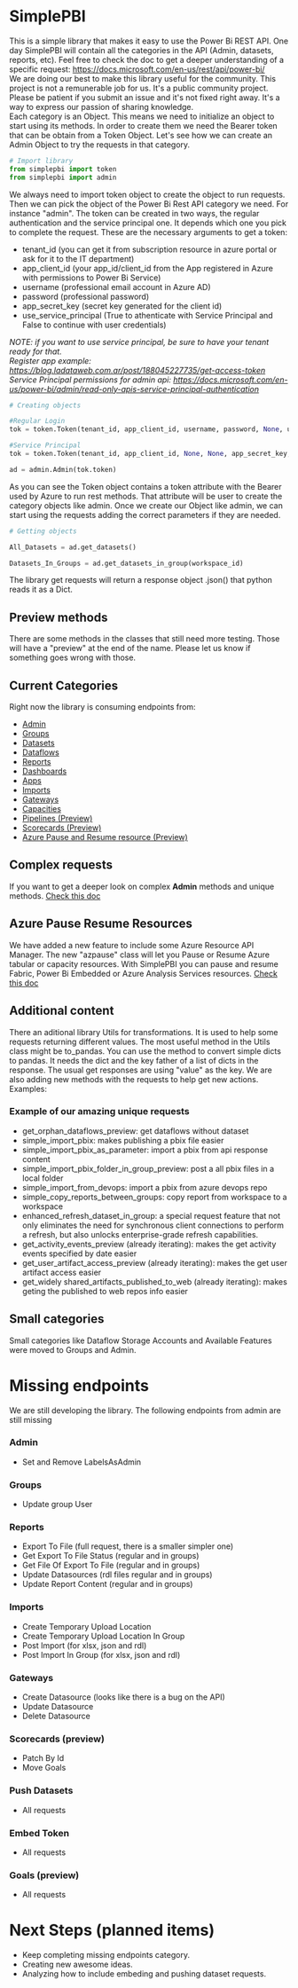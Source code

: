# SimplePBI

This is a simple library that makes it easy to use the Power Bi REST API. One day SimplePBI will contain all the categories in the API (Admin, datasets, reports, etc).
Feel free to check the doc to get a deeper understanding of a specific request: https://docs.microsoft.com/en-us/rest/api/power-bi/
<br>We are doing our best to make this library useful for the community. This project is not a remunerable job for us. It's a public community project. Please be patient if you submit an issue and it's not fixed right away. It's a way to express our passion of sharing knowledge.
<br>Each category is an Object. This means we need to initialize an object to start using its methods. In order to create them we need the Bearer token that can be obtain from a Token Object. 
Let's see how we can create an Admin Object to try the requests in that category.

```python
# Import library
from simplepbi import token
from simplepbi import admin
```

We always need to import token object to create the object to run requests. Then we can pick the object of the Power Bi Rest API category we need. For instance "admin".
The token can be created in two ways, the regular authentication and the service principal one. It depends which one you pick to complete the request. 
These are the necessary arguments to get a token:
- tenant_id (you can get it from subscription resource in azure portal or ask for it to the IT department)
- app_client_id (your app_id/client_id from the App registered in Azure with permissions to Power Bi Service)
- username (professional email account in Azure AD)
- password (professional password)
- app_secret_key (secret key generated for the client id)
- use_service_principal (True to athenticate with Service Principal and False to continue with user credentials)


*NOTE: if you want to use service principal, be sure to have your tenant ready for that.
<br>Register app example: https://blog.ladataweb.com.ar/post/188045227735/get-access-token
<br>Service Principal permissions for admin api: https://docs.microsoft.com/en-us/power-bi/admin/read-only-apis-service-principal-authentication*


```python
# Creating objects

#Regular Login
tok = token.Token(tenant_id, app_client_id, username, password, None, use_service_principal=False)

#Service Principal
tok = token.Token(tenant_id, app_client_id, None, None, app_secret_key, use_service_principal=True)

ad = admin.Admin(tok.token)
```

As you can see the Token object contains a token attribute with the Bearer used by Azure to run rest methods. That attribute will be user to create the category objects like admin.
Once we create our Object like admin, we can start using the requests adding the correct parameters if they are needed.

```python
# Getting objects

All_Datasets = ad.get_datasets()

Datasets_In_Groups = ad.get_datasets_in_group(workspace_id)
```

The library get requests will return a response object .json() that python reads it as a Dict.

## Preview methods
There are some methods in the classes that still need more testing. Those will have a "preview" at the end of the name. Please let us know if something goes wrong with those.

## Current Categories
Right now the library is consuming endpoints from: 
- <a href="https://github.com/ladataweb/SimplePBI/blob/main/Admin_details.txt" target="_blank">Admin</a>
- <a href="https://github.com/ladataweb/SimplePBI/blob/main/Groups_details.txt" target="_blank">Groups</a>
- <a href="https://github.com/ladataweb/SimplePBI/blob/main/Datasets_details.txt" target="_blank">Datasets</a>
- <a href="https://github.com/ladataweb/SimplePBI/blob/main/Dataflows_details.txt" target="_blank">Dataflows</a>
- <a href="https://github.com/ladataweb/SimplePBI/blob/main/Reports_details.txt" target="_blank">Reports</a>
- <a href="https://github.com/ladataweb/SimplePBI/blob/main/Dashboards_details.txt" target="_blank">Dashboards</a>
- <a href="https://github.com/ladataweb/SimplePBI/blob/main/Apps_details.txt" target="_blank">Apps</a>
- <a href="https://github.com/ladataweb/SimplePBI/blob/main/Imports_details.txt" target="_blank">Imports</a>
- <a href="https://github.com/ladataweb/SimplePBI/blob/main/Gateways_details.txt" target="_blank">Gateways</a>
- <a href="https://github.com/ladataweb/SimplePBI/blob/main/Capacities_details.txt" target="_blank">Capacities</a>
- <a href="https://github.com/ladataweb/SimplePBI/blob/main/Pipelines_details.txt" target="_blank">Pipelines (Preview)</a>
- <a href="https://github.com/ladataweb/SimplePBI/blob/main/Scorecards_details.txt" target="_blank">Scorecards (Preview)</a>
- <a href="https://github.com/ladataweb/SimplePBI/blob/main/Az_Pause_Resume_details.txt" target="_blank">Azure Pause and Resume resource (Preview)</a>

## Complex requests
If you want to get a deeper look on complex __Admin__ methods and unique methods. 
<a href="https://github.com/ladataweb/SimplePBI/blob/main/Admin_complex.md" target="_blank">Check this doc</a>

## Azure Pause Resume Resources
We have added a new feature to include some Azure Resource API Manager. The new "azpause" class will let you Pause or Resume Azure tabular or capacity resources. With SimplePBI you can pause and resume Fabric, Power Bi Embedded or Azure Analysis Services resources.
<a href="https://github.com/ladataweb/SimplePBI/blob/main/AzPauseResume.md" target="_blank">Check this doc</a>

## Additional content
There an aditional library Utils for transformations. It is used to help some requests returning different values.
The most useful method in the Utils class might be to_pandas. You can use the method to convert simple dicts to pandas. It needs the dict and the key father of a list of dicts in the response. The usual get responses are using "value" as the key.
We are also adding new methods with the requests to help get new actions. Examples:

### Example of our amazing unique requests
- get_orphan_dataflows_preview: get dataflows without dataset
- simple_import_pbix: makes publishing a pbix file easier
- simple_import_pbix_as_parameter: import a pbix from api response content
- simple_import_pbix_folder_in_group_preview: post a all pbix files in a local folder
- simple_import_from_devops: import a pbix from azure devops repo
- simple_copy_reports_between_groups: copy report from workspace to a workspace
- enhanced_refresh_dataset_in_group: a special request feature that not only eliminates the need for synchronous client connections to perform a refresh, but also unlocks enterprise-grade refresh capabilities.
- get_activity_events_preview (already iterating): makes the get activity events specified by date easier
- get_user_artifact_access_preview (already iterating): makes the get user artifact access easier
- get_widely shared_artifacts_published_to_web (already iterating): makes geting the published to web repos info easier

## Small categories
Small categories like Dataflow Storage Accounts and Available Features were moved to Groups and Admin.

# Missing endpoints
We are still developing the library. The following endpoints from admin are still missing
### Admin 
- Set and Remove LabelsAsAdmin
### Groups
- Update group User
### Reports
- Export To File (full request, there is a smaller simpler one)
- Get Export To File Status (regular and in groups)
- Get File Of Export To File (regular and in groups)
- Update Datasources (rdl files regular and in groups)
- Update Report Content (regular and in groups)
### Imports
- Create Temporary Upload Location
- Create Temporary Upload Location In Group
- Post Import (for xlsx, json and rdl)
- Post Import In Group (for xlsx, json and rdl)
### Gateways 
- Create Datasource (looks like there is a bug on the API)
- Update Datasource 
- Delete Datasource 
### Scorecards (preview)
- Patch By Id 
- Move Goals
### Push Datasets
- All requests
### Embed Token
- All requests 
### Goals (preview)
- All requests

# Next Steps (planned items)
- Keep completing missing endpoints category.
- Creating new awesome ideas.
- Analyzing how to include embeding and pushing dataset requests.


